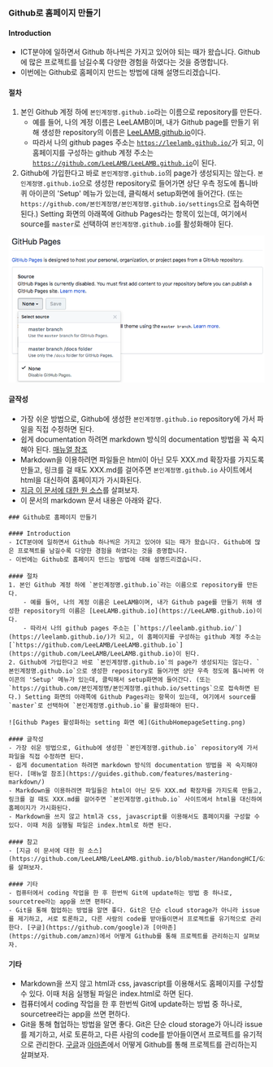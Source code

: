 ### Github로 홈페이지 만들기

#### Introduction
- ICT분야에 일하면서 Github 하나씩은 가지고 있어야 되는 때가 왔습니다. Github에 많은 프로젝트를 남길수록 다양한 경험을 하였다는 것을 증명합니다.
- 이번에는 Github로 홈페이지 만드는 방법에 대해 설명드리겠습니다.

#### 절차
1. 본인 Github 계정 하에 `본인계정명.github.io`라는 이름으로 repository를 만든다.
    - 예를 들어, 나의 계정 이름은 LeeLAMB이며, 내가 Github page를 만들기 위해 생성한 repository의 이름은 [LeeLAMB.github.io](https://LeeLAMB.github.io)이다.
    - 따라서 나의 github pages 주소는 [`https://leelamb.github.io/`](https://leelamb.github.io/)가 되고, 이 홈페이지를 구성하는 github 계정 주소는 [`https://github.com/LeeLAMB/LeeLAMB.github.io`](https://github.com/LeeLAMB/LeeLAMB.github.io)이 된다.
2. Github에 가입한다고 바로 `본인계정명.github.io`의 page가 생성되지는 않는다. `본인계정명.github.io`으로 생성한 repository로 들어가면 상단 우측 정도에 톱니바퀴 아이콘의 'Setup' 메뉴가 있는데, 클릭해서 setup화면에 들어간다. (또는 `https://github.com/본인계정명/본인계정명.github.io/settings`으로 접속하면 된다.) Setting 화면의 아래쪽에 Github Pages라는 항목이 있는데, 여기에서 source를 `master`로 선택하여 `본인계정명.github.io`를 활성화해야 된다.

![Github Pages 활성화하는 setting 화면 예](GithubHomepageSetting.png)

#### 글작성
- 가장 쉬운 방법으로, Github에 생성한 `본인계정명.github.io` repository에 가서 파일을 직접 수정하면 된다.
- 쉽게 documentation 하려면 markdown 방식의 documentation 방법을 꼭 숙지해야 된다. [매뉴얼 참조](https://guides.github.com/features/mastering-markdown/)
- Markdown을 이용하려면 파일들은 html이 아닌 모두 XXX.md 확장자를 가지도록 만들고, 링크를 걸 때도 XXX.md를 걸어주면 `본인계정명.github.io` 사이트에서 html을 대신하여 홈페이지가 가시화된다.
- [지금 이 문서에 대한 원 소스](https://github.com/LeeLAMB/LeeLAMB.github.io/blob/master/HandongHCI/GithubHomepage.md)를 살펴보자.
- 이 문서의 markdown 문서 내용은 아래와 같다.

```
### Github로 홈페이지 만들기

#### Introduction
- ICT분야에 일하면서 Github 하나씩은 가지고 있어야 되는 때가 왔습니다. Github에 많은 프로젝트를 남길수록 다양한 경험을 하였다는 것을 증명합니다.
- 이번에는 Github로 홈페이지 만드는 방법에 대해 설명드리겠습니다.

#### 절차
1. 본인 Github 계정 하에 `본인계정명.github.io`라는 이름으로 repository를 만든다.
    - 예를 들어, 나의 계정 이름은 LeeLAMB이며, 내가 Github page를 만들기 위해 생성한 repository의 이름은 [LeeLAMB.github.io](https://LeeLAMB.github.io)이다.
    - 따라서 나의 github pages 주소는 [`https://leelamb.github.io/`](https://leelamb.github.io/)가 되고, 이 홈페이지를 구성하는 github 계정 주소는 [`https://github.com/LeeLAMB/LeeLAMB.github.io`](https://github.com/LeeLAMB/LeeLAMB.github.io)이 된다.
2. Github에 가입한다고 바로 `본인계정명.github.io`의 page가 생성되지는 않는다. `본인계정명.github.io`으로 생성한 repository로 들어가면 상단 우측 정도에 톱니바퀴 아이콘의 'Setup' 메뉴가 있는데, 클릭해서 setup화면에 들어간다. (또는 `https://github.com/본인계정명/본인계정명.github.io/settings`으로 접속하면 된다.) Setting 화면의 아래쪽에 Github Pages라는 항목이 있는데, 여기에서 source를 `master`로 선택하여 `본인계정명.github.io`를 활성화해야 된다.

![Github Pages 활성화하는 setting 화면 예](GithubHomepageSetting.png)

#### 글작성
- 가장 쉬운 방법으로, Github에 생성한 `본인계정명.github.io` repository에 가서 파일을 직접 수정하면 된다.
- 쉽게 documentation 하려면 markdown 방식의 documentation 방법을 꼭 숙지해야 된다. [매뉴얼 참조](https://guides.github.com/features/mastering-markdown/)
- Markdown을 이용하려면 파일들은 html이 아닌 모두 XXX.md 확장자를 가지도록 만들고, 링크를 걸 때도 XXX.md를 걸어주면 `본인계정명.github.io` 사이트에서 html을 대신하여 홈페이지가 가시화된다.
- Markdown을 쓰지 않고 html과 css, javascript를 이용해서도 홈페이지를 구성할 수 있다. 이때 처음 실행될 파일은 index.html로 하면 된다.

#### 참고
- [지금 이 문서에 대한 원 소스](https://github.com/LeeLAMB/LeeLAMB.github.io/blob/master/HandongHCI/GithubHomepage.md)를 살펴보자.

#### 기타
- 컴퓨터에서 coding 작업을 한 후 한번씩 Git에 update하는 방법 중 하나로, sourcetree라는 app을 쓰면 편하다.
- Git을 통해 협업하는 방법을 알면 좋다. Git은 단순 cloud storage가 아니라 issue를 제기하고, 서로 토론하고, 다른 사람의 code를 받아들이면서 프로젝트를 유기적으로 관리한다. [구글](https://github.com/google)과 [아마존](https://github.com/amzn)에서 어떻게 Github를 통해 프로젝트를 관리하는지 살펴보자.
```

#### 기타
- Markdown을 쓰지 않고 html과 css, javascript를 이용해서도 홈페이지를 구성할 수 있다. 이때 처음 실행될 파일은 index.html로 하면 된다.
- 컴퓨터에서 coding 작업을 한 후 한번씩 Git에 update하는 방법 중 하나로, sourcetree라는 app을 쓰면 편하다.
- Git을 통해 협업하는 방법을 알면 좋다. Git은 단순 cloud storage가 아니라 issue를 제기하고, 서로 토론하고, 다른 사람의 code를 받아들이면서 프로젝트를 유기적으로 관리한다. [구글](https://github.com/google)과 [아마존](https://github.com/amzn)에서 어떻게 Github를 통해 프로젝트를 관리하는지 살펴보자.
